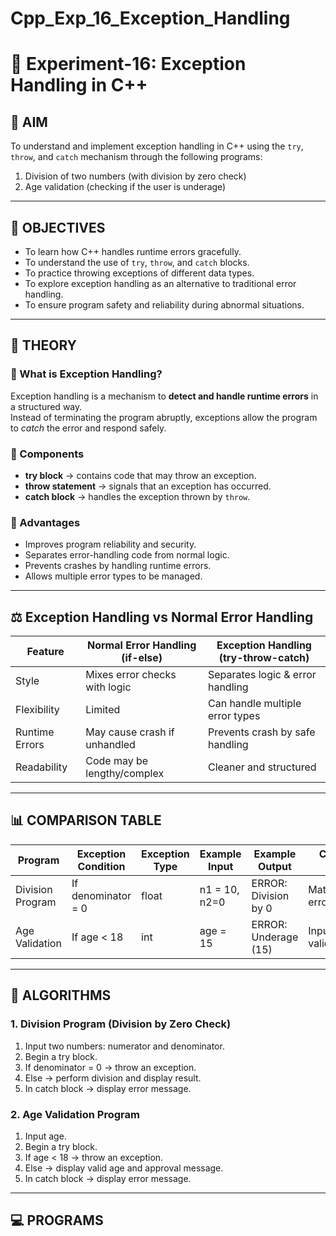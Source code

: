 # Cpp_Exp_16_Exception_Handling
# 🚀 Experiment-16: Exception Handling in C++

## 📌 AIM
To understand and implement exception handling in C++ using the `try`, `throw`, and `catch` mechanism through the following programs:
1. Division of two numbers (with division by zero check)  
2. Age validation (checking if the user is underage)  

---

## 🎯 OBJECTIVES
- To learn how C++ handles runtime errors gracefully.  
- To understand the use of `try`, `throw`, and `catch` blocks.  
- To practice throwing exceptions of different data types.  
- To explore exception handling as an alternative to traditional error handling.  
- To ensure program safety and reliability during abnormal situations.  

---

## 📖 THEORY

### 🔹 What is Exception Handling?
Exception handling is a mechanism to **detect and handle runtime errors** in a structured way.  
Instead of terminating the program abruptly, exceptions allow the program to *catch* the error and respond safely.  

### 🔹 Components
- **try block** → contains code that may throw an exception.  
- **throw statement** → signals that an exception has occurred.  
- **catch block** → handles the exception thrown by `throw`.  

### 🔹 Advantages
- Improves program reliability and security.  
- Separates error-handling code from normal logic.  
- Prevents crashes by handling runtime errors.  
- Allows multiple error types to be managed.  

---

## ⚖️ Exception Handling vs Normal Error Handling

| Feature             | Normal Error Handling (if-else) | Exception Handling (try-throw-catch) |
|---------------------|--------------------------------|--------------------------------------|
| Style               | Mixes error checks with logic  | Separates logic & error handling     |
| Flexibility         | Limited                        | Can handle multiple error types      |
| Runtime Errors      | May cause crash if unhandled   | Prevents crash by safe handling      |
| Readability         | Code may be lengthy/complex    | Cleaner and structured               |

---

## 📊 COMPARISON TABLE

| Program          | Exception Condition | Exception Type | Example Input  | Example Output            | Concept Focus             |
|------------------|---------------------|----------------|----------------|---------------------------|---------------------------|
| Division Program | If denominator = 0  | float          | n1 = 10, n2=0  | ERROR: Division by 0      | Mathematical error check  |
| Age Validation   | If age < 18         | int            | age = 15       | ERROR: Underage (15)      | Input validation          |

---

## 🧮 ALGORITHMS

### 1. Division Program (Division by Zero Check)
1. Input two numbers: numerator and denominator.  
2. Begin a try block.  
3. If denominator = 0 → throw an exception.  
4. Else → perform division and display result.  
5. In catch block → display error message.  

### 2. Age Validation Program
1. Input age.  
2. Begin a try block.  
3. If age < 18 → throw an exception.  
4. Else → display valid age and approval message.  
5. In catch block → display error message.  

---

## 💻 PROGRAMS


